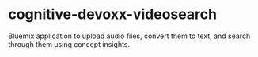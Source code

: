 # cognitive-devoxx-videosearch
Bluemix application to upload audio files, convert them to text, and search through them using concept insights.
